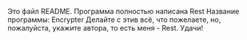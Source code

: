 Это файл README.
Программа полностью написана Rest
Название программы: Encrypter
Делайте с этив всё, что пожелаете, но, пожалуйста, укажите автора, то есть меня - Rest.
Удачи!
